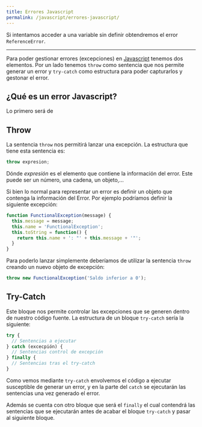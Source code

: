 ```yaml
---
title: Errores Javascript
permalink: /javascript/errores-javascript/
---
```



Si intentamos acceder a una variable sin definir obtendremos el error `ReferenceError`.

------

Para poder gestionar errores (excepciones) en [Javascript][Javascript] tenemos dos elementos. Por un lado tenemos `throw` como sentencia que nos permite generar un error y `try-catch` como estructura para poder capturarlos y gestonar el error.

## ¿Qué es un error Javascript?
Lo primero será de


## Throw
La sentencia `throw` nos permitirá lanzar una excepción. La estructura que tiene esta sentencia es:

~~~javascript
throw expresion;
~~~

Dónde *expresión* es el elemento que contiene la información del error. Este puede ser un número, una cadena, un objeto,...

Si bien lo normal para representar un error es definir un objeto que contenga la información del Error. Por ejemplo podríamos definir la siguiente excepción:

~~~javascript
function FunctionalException(message) {
  this.message = message;
  this.name = 'FunctionalException';
  this.toString = function() {
    return this.name + ': "' + this.message + '"';
  }
}
~~~

Para poderlo lanzar simplemente deberíamos de utilizar la sentencia `throw` creando un nuevo objeto de excepción:

~~~javascript
throw new FunctionalException('Saldo inferior a 0');
~~~

## Try-Catch
Este bloque nos permite controlar las excepciones que se generen dentro de nuestro código fuente. La estructura de un bloque `try-catch` sería la siguiente:

~~~javascript
try {
  // Sentencias a ejecutar
} catch (excecpión) {
  // Sentencias control de excepción
} finally {
  // Sentencias tras el try-catch
}
~~~

Como vemos mediante `try-catch` envolvemos el código a ejecutar susceptible de generar un error, y en la parte del `catch` se ejecutarán las sentencias una vez generado el error.

Además se cuenta con otro bloque que será el `finally` el cual contendrá las sentencias que se ejecutarán antes de acabar el bloque `try-catch` y pasar al siguiente bloque.


[Javascript]: {{site.url}}/javascript/
